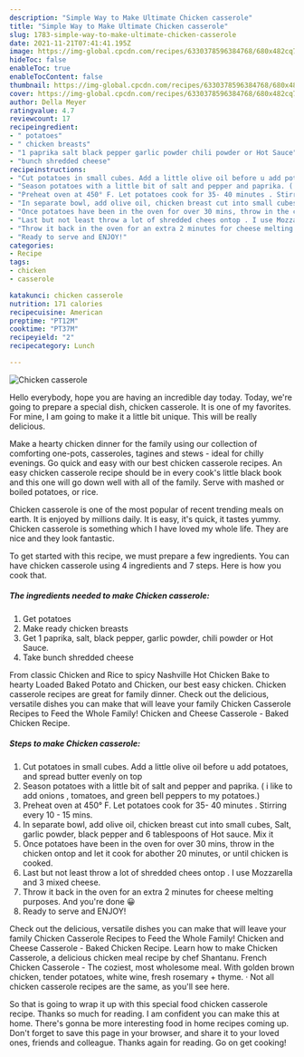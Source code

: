 ```yaml
---
description: "Simple Way to Make Ultimate Chicken casserole"
title: "Simple Way to Make Ultimate Chicken casserole"
slug: 1783-simple-way-to-make-ultimate-chicken-casserole
date: 2021-11-21T07:41:41.195Z
image: https://img-global.cpcdn.com/recipes/6330378596384768/680x482cq70/chicken-casserole-recipe-main-photo.jpg
hideToc: false
enableToc: true
enableTocContent: false
thumbnail: https://img-global.cpcdn.com/recipes/6330378596384768/680x482cq70/chicken-casserole-recipe-main-photo.jpg
cover: https://img-global.cpcdn.com/recipes/6330378596384768/680x482cq70/chicken-casserole-recipe-main-photo.jpg
author: Della Meyer
ratingvalue: 4.7
reviewcount: 17
recipeingredient:
- " potatoes"
- " chicken breasts"
- "1 paprika salt black pepper garlic powder chili powder or Hot Sauce"
- "bunch shredded cheese"
recipeinstructions:
- "Cut potatoes in small cubes. Add a little olive oil before u add potatoes, and spread butter evenly on top"
- "Season potatoes with a little bit of salt and pepper and paprika. ( i like to add onions , tomatoes, and green bell peppers to my potatoes.)"
- "Preheat oven at 450° F. Let potatoes cook for 35- 40 minutes . Stirring every 10 - 15 mins."
- "In separate bowl, add olive oil, chicken breast cut into small cubes, Salt, garlic powder, black pepper and 6 tablespoons of Hot sauce. Mix it"
- "Once potatoes have been in the oven for over 30 mins, throw in the chicken ontop and let it cook for abother 20 minutes, or until chicken is cooked."
- "Last but not least throw a lot of shredded chees ontop . I use Mozzarella and 3 mixed cheese."
- "Throw it back in the oven for an extra 2 minutes for cheese melting purposes. And you&#39;re done 😀"
- "Ready to serve and ENJOY!"
categories:
- Recipe
tags:
- chicken
- casserole

katakunci: chicken casserole 
nutrition: 171 calories
recipecuisine: American
preptime: "PT12M"
cooktime: "PT37M"
recipeyield: "2"
recipecategory: Lunch

---
```



![Chicken casserole](https://img-global.cpcdn.com/recipes/6330378596384768/680x482cq70/chicken-casserole-recipe-main-photo.jpg)

Hello everybody, hope you are having an incredible day today. Today, we're going to prepare a special dish, chicken casserole. It is one of my favorites. For mine, I am going to make it a little bit unique. This will be really delicious.

Make a hearty chicken dinner for the family using our collection of comforting one-pots, casseroles, tagines and stews - ideal for chilly evenings. Go quick and easy with our best chicken casserole recipes. An easy chicken casserole recipe should be in every cook&#39;s little black book and this one will go down well with all of the family. Serve with mashed or boiled potatoes, or rice.

Chicken casserole is one of the most popular of recent trending meals on earth. It is enjoyed by millions daily. It is easy, it's quick, it tastes yummy. Chicken casserole is something which I have loved my whole life. They are nice and they look fantastic.


To get started with this recipe, we must prepare a few ingredients. You can have chicken casserole using 4 ingredients and 7 steps. Here is how you cook that.

<!--inarticleads1-->

##### The ingredients needed to make Chicken casserole:

1. Get  potatoes
1. Make ready  chicken breasts
1. Get 1 paprika, salt, black pepper, garlic powder, chili powder or Hot Sauce.
1. Take bunch shredded cheese


From classic Chicken and Rice to spicy Nashville Hot Chicken Bake to hearty Loaded Baked Potato and Chicken, our best easy chicken. Chicken casserole recipes are great for family dinner. Check out the delicious, versatile dishes you can make that will leave your family Chicken Casserole Recipes to Feed the Whole Family! Chicken and Cheese Casserole - Baked Chicken Recipe. 

<!--inarticleads2-->

##### Steps to make Chicken casserole:

1. Cut potatoes in small cubes. Add a little olive oil before u add potatoes, and spread butter evenly on top
1. Season potatoes with a little bit of salt and pepper and paprika. ( i like to add onions , tomatoes, and green bell peppers to my potatoes.)
1. Preheat oven at 450° F. Let potatoes cook for 35- 40 minutes . Stirring every 10 - 15 mins.
1. In separate bowl, add olive oil, chicken breast cut into small cubes, Salt, garlic powder, black pepper and 6 tablespoons of Hot sauce. Mix it
1. Once potatoes have been in the oven for over 30 mins, throw in the chicken ontop and let it cook for abother 20 minutes, or until chicken is cooked.
1. Last but not least throw a lot of shredded chees ontop . I use Mozzarella and 3 mixed cheese.
1. Throw it back in the oven for an extra 2 minutes for cheese melting purposes. And you&#39;re done 😀
1. Ready to serve and ENJOY!

Check out the delicious, versatile dishes you can make that will leave your family Chicken Casserole Recipes to Feed the Whole Family! Chicken and Cheese Casserole - Baked Chicken Recipe. Learn how to make Chicken Casserole, a delicious chicken meal recipe by chef Shantanu. French Chicken Casserole - The coziest, most wholesome meal. With golden brown chicken, tender potatoes, white wine, fresh rosemary + thyme. · Not all chicken casserole recipes are the same, as you&#39;ll see here. 

So that is going to wrap it up with this special food chicken casserole recipe. Thanks so much for reading. I am confident you can make this at home. There's gonna be more interesting food in home recipes coming up. Don't forget to save this page in your browser, and share it to your loved ones, friends and colleague. Thanks again for reading. Go on get cooking!
